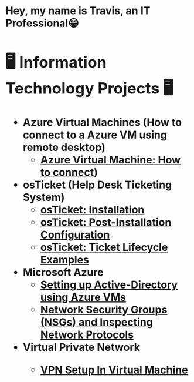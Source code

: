 <h1>Hey, my name is Travis, an <a >IT Professional</<h1>😁

<h2>🖥️ Information Technology Projects 🖥️</h2>

- <b>Azure Virtual Machines (How to connect to a Azure VM using remote desktop)</b>
  - [Azure Virtual Machine: How to connect]([https://github.com/TravisBCC/How-to-connect-to-remote-desktop-using-a-Virtual-Machine))
- <b>osTicket (Help Desk Ticketing System)</b>
  - [osTicket: Installation](https://github.com/TravisBCC/osticket-prereqs)
  - [osTicket: Post-Installation Configuration](https://github.com/TravisBCC/post-install-config)
  - [osTicket: Ticket Lifecycle Examples](https://github.com/TravisBCC/ticket-lifecycle)
- <b>Microsoft Azure</b>
  - [Setting up Active-Directory using Azure VMs](https://github.com/TravisBCC/configure-ad)
  - [Network Security Groups (NSGs) and Inspecting Network Protocols](https://github.com/TravisBCC/azure-network-protocols)
- <b>Virtual Private Network 
  - [VPN Setup In Virtual Machine](https://github.com/TravisBCC/VPN-Setup-in-Virtual-Machine)
